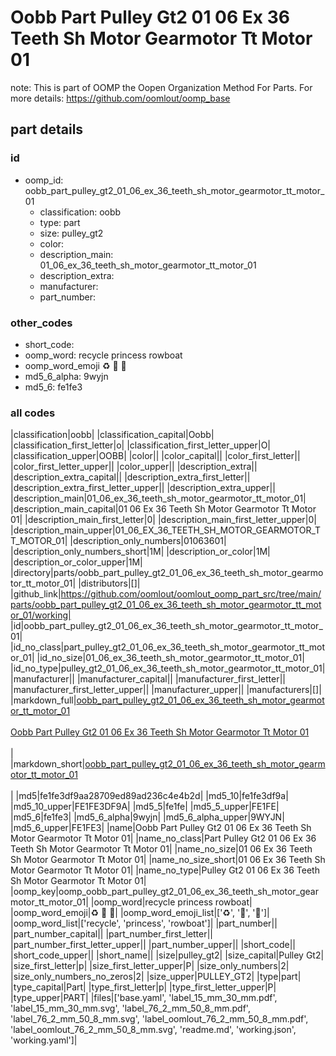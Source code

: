 # Oobb Part Pulley Gt2 01 06 Ex 36 Teeth Sh Motor Gearmotor Tt Motor 01  

note: This is part of OOMP the Oopen Organization Method For Parts. For more details: https://github.com/oomlout/oomp_base

##  part details





### id
* oomp_id: oobb_part_pulley_gt2_01_06_ex_36_teeth_sh_motor_gearmotor_tt_motor_01
  * classification: oobb
  * type: part
  * size: pulley_gt2
  * color: 
  * description_main: 01_06_ex_36_teeth_sh_motor_gearmotor_tt_motor_01
  * description_extra: 
  * manufacturer: 
  * part_number: 

### other_codes
* short_code: 
* oomp_word: recycle princess rowboat
* oomp_word_emoji :recycle: :princess: :rowboat:
* md5_6_alpha: 9wyjn
* md5_6: fe1fe3

### all codes 
|classification|oobb|
|classification_capital|Oobb|
|classification_first_letter|o|
|classification_first_letter_upper|O|
|classification_upper|OOBB|
|color||
|color_capital||
|color_first_letter||
|color_first_letter_upper||
|color_upper||
|description_extra||
|description_extra_capital||
|description_extra_first_letter||
|description_extra_first_letter_upper||
|description_extra_upper||
|description_main|01_06_ex_36_teeth_sh_motor_gearmotor_tt_motor_01|
|description_main_capital|01 06 Ex 36 Teeth Sh Motor Gearmotor Tt Motor 01|
|description_main_first_letter|0|
|description_main_first_letter_upper|0|
|description_main_upper|01_06_EX_36_TEETH_SH_MOTOR_GEARMOTOR_TT_MOTOR_01|
|description_only_numbers|01063601|
|description_only_numbers_short|1M|
|description_or_color|1M|
|description_or_color_upper|1M|
|directory|parts/oobb_part_pulley_gt2_01_06_ex_36_teeth_sh_motor_gearmotor_tt_motor_01|
|distributors|[]|
|github_link|https://github.com/oomlout/oomlout_oomp_part_src/tree/main/parts/oobb_part_pulley_gt2_01_06_ex_36_teeth_sh_motor_gearmotor_tt_motor_01/working|
|id|oobb_part_pulley_gt2_01_06_ex_36_teeth_sh_motor_gearmotor_tt_motor_01|
|id_no_class|part_pulley_gt2_01_06_ex_36_teeth_sh_motor_gearmotor_tt_motor_01|
|id_no_size|01_06_ex_36_teeth_sh_motor_gearmotor_tt_motor_01|
|id_no_type|pulley_gt2_01_06_ex_36_teeth_sh_motor_gearmotor_tt_motor_01|
|manufacturer||
|manufacturer_capital||
|manufacturer_first_letter||
|manufacturer_first_letter_upper||
|manufacturer_upper||
|manufacturers|[]|
|markdown_full|[oobb_part_pulley_gt2_01_06_ex_36_teeth_sh_motor_gearmotor_tt_motor_01](https://github.com/oomlout/oomlout_oomp_part_src/tree/main/parts/oobb_part_pulley_gt2_01_06_ex_36_teeth_sh_motor_gearmotor_tt_motor_01/working)<br>[](https://github.com/oomlout/oomlout_oomp_part_src/tree/main/parts/oobb_part_pulley_gt2_01_06_ex_36_teeth_sh_motor_gearmotor_tt_motor_01/working)<br>[Oobb Part Pulley Gt2 01 06 Ex 36 Teeth Sh Motor Gearmotor Tt Motor 01](https://github.com/oomlout/oomlout_oomp_part_src/tree/main/parts/oobb_part_pulley_gt2_01_06_ex_36_teeth_sh_motor_gearmotor_tt_motor_01/working)<br><br>|
|markdown_short|[oobb_part_pulley_gt2_01_06_ex_36_teeth_sh_motor_gearmotor_tt_motor_01](https://github.com/oomlout/oomlout_oomp_part_src/tree/main/parts/oobb_part_pulley_gt2_01_06_ex_36_teeth_sh_motor_gearmotor_tt_motor_01/working)<br><br>|
|md5|fe1fe3df9aa28709ed89ad236c4e4b2d|
|md5_10|fe1fe3df9a|
|md5_10_upper|FE1FE3DF9A|
|md5_5|fe1fe|
|md5_5_upper|FE1FE|
|md5_6|fe1fe3|
|md5_6_alpha|9wyjn|
|md5_6_alpha_upper|9WYJN|
|md5_6_upper|FE1FE3|
|name|Oobb Part Pulley Gt2 01 06 Ex 36 Teeth Sh Motor Gearmotor Tt Motor 01|
|name_no_class|Part Pulley Gt2 01 06 Ex 36 Teeth Sh Motor Gearmotor Tt Motor 01|
|name_no_size|01 06 Ex 36 Teeth Sh Motor Gearmotor Tt Motor 01|
|name_no_size_short|01 06 Ex 36 Teeth Sh Motor Gearmotor Tt Motor 01|
|name_no_type|Pulley Gt2 01 06 Ex 36 Teeth Sh Motor Gearmotor Tt Motor 01|
|oomp_key|oomp_oobb_part_pulley_gt2_01_06_ex_36_teeth_sh_motor_gearmotor_tt_motor_01|
|oomp_word|recycle princess rowboat|
|oomp_word_emoji|:recycle: :princess: :rowboat:|
|oomp_word_emoji_list|[':recycle:', ':princess:', ':rowboat:']|
|oomp_word_list|['recycle', 'princess', 'rowboat']|
|part_number||
|part_number_capital||
|part_number_first_letter||
|part_number_first_letter_upper||
|part_number_upper||
|short_code||
|short_code_upper||
|short_name||
|size|pulley_gt2|
|size_capital|Pulley Gt2|
|size_first_letter|p|
|size_first_letter_upper|P|
|size_only_numbers|2|
|size_only_numbers_no_zeros|2|
|size_upper|PULLEY_GT2|
|type|part|
|type_capital|Part|
|type_first_letter|p|
|type_first_letter_upper|P|
|type_upper|PART|
|files|['base.yaml', 'label_15_mm_30_mm.pdf', 'label_15_mm_30_mm.svg', 'label_76_2_mm_50_8_mm.pdf', 'label_76_2_mm_50_8_mm.svg', 'label_oomlout_76_2_mm_50_8_mm.pdf', 'label_oomlout_76_2_mm_50_8_mm.svg', 'readme.md', 'working.json', 'working.yaml']|
